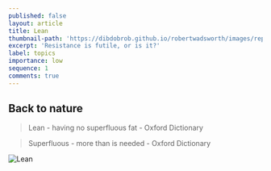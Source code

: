 ```yaml
---
published: false
layout: article
title: Lean
thumbnail-path: 'https://dibdobrob.github.io/robertwadsworth/images/report_zombie.png'
excerpt: 'Resistance is futile, or is it?'
label: topics
importance: low
sequence: 1
comments: true
---
```

## Back to nature



> Lean - having no superfluous fat - Oxford Dictionary

> Superfluous - more than is needed - Oxford Dictionary

![Lean](https://dibdobrob.github.io/robertwadsworth/images/lean.png)

